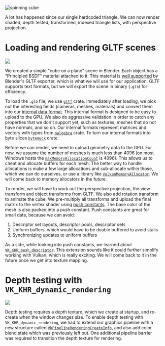 <info
    title="More triangles, cameras, light, and depth"
    link="more-triangles-cameras-light-and-depth"
    date="2023-01-09"
    commit="cb1bcc1975e3860b7208cffb4286fec3e91cc5d2"
/>

![spinning cube](media/more-triangles-cameras-light-and-depth/title.apng)

A lot has happened since our single hardcoded triangle. We can now render
shaded, depth tested, transformed, indexed triangle lists, with perspective
projection.

# Loading and rendering GLTF scenes

![](media/more-triangles-cameras-light-and-depth/blender-view.png)

We created a simple "cube on a plane" scene in Blender. Each object has a
"Principled BSDF" material attached to it. This material is [well
supported](https://docs.blender.org/manual/en/latest/addons/import_export/scene_gltf2.html#extensions)
by Blender's GLTF exporter, which is what we will use for our application. GLTF
supports text formats, but we will export the scene in binary (`.glb`) for
efficiency.

To load the `.glb` file, we use [`gltf`](https://crates.io/crates/gltf) crate.
Immediately after loading, we pick out the interesting fields (cameras, meshes,
materials) and convert them into our [internal data
format](https://github.com/phoekz/raydiance/blob/cb1bcc1975e3860b7208cffb4286fec3e91cc5d2/src/assets.rs#L3-L35).
This internal format is designed to be easy to upload to the GPU. We also do
aggressive validation in order to catch any properties that we don't support
yet, such as textures, meshes that do not have normals, and so on. Our internal
formats represent matrices and vectors with types from
[`nalgebra`](https://crates.io/crates/nalgebra) crate. To turn our internal
formats into byte slices [`bytemuck`](https://crates.io/crates/bytemuck) crate.

Before we can render, we need to upload geometry data to the GPU. For now, we
assume the number of meshes is much less than 4096 (on most Windows hosts the
[`maxMemoryAllocationCount`](https://vulkan.gpuinfo.org/displaydevicelimit.php?platform=windows&name=maxMemoryAllocationCount)
is 4096). This allows us to cheat and allocate buffers for each mesh. The better
way to handle allocations is make a few large allocations and sub-allocate
within those, which we can do ourselves, or use a library like
[`VulkanMemoryAllocator`](https://github.com/GPUOpen-LibrariesAndSDKs/VulkanMemoryAllocator).
We will come back to memory allocators in the future.

To render, we will have to work out the perspective projection, the view
transform and object transforms from GLTF. We also add rotation transform to
animate the cube. We pre-multiply all transforms and upload the final matrix to
the vertex shader using [push
constants](https://registry.khronos.org/vulkan/specs/1.3-extensions/html/vkspec.html#descriptorsets-push-constants).
The base color of the mesh is also packed into a push constant. Push constants
are great for small data, because we can avoid:

1. Descriptor set layouts, descriptor pools, descriptor sets
2. Uniform buffers, which would have to be double buffered to avoid stalls
3. Synchronizing updates to uniform buffers

As a side, while looking into push constants, we learned about
[`VK_KHR_push_descriptor`](https://registry.khronos.org/vulkan/specs/1.3-extensions/html/vkspec.html#VK_KHR_push_descriptor).
This extension sounds like it could further simplify working with Vulkan, which
is really exciting. We will come back to it in the future once we get into
texture mapping.

# Depth testing with `VK_KHR_dynamic_rendering`

![](media/more-triangles-cameras-light-and-depth/depth-attachment.png)

Depth testing requires a depth texture, which we create at startup, and
re-create when the window changes size. To enable depth testing with
`VK_KHR_dynamic_rendering`, we had to extend our graphics pipeline with a new
structure called
[`VkPipelineRenderingCreateInfo`](https://registry.khronos.org/vulkan/specs/1.3-extensions/html/vkspec.html#VkPipelineRenderingCreateInfo),
and also add color blend state which was previously left out. One additional
pipeline barrier was required to transition the depth texture for rendering.

